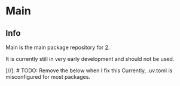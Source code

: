 # Main

## Info
Main is the main package repository for [2](https://github.com/Toxikuu/2).

It is currently still in very early development and should not be used.

[//]: # TODO: Remove the below when I fix this
Currently, .uv.toml is misconfigured for most packages.
